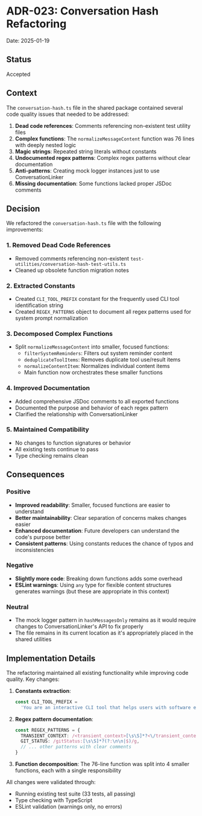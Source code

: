 # ADR-023: Conversation Hash Refactoring

Date: 2025-01-19

## Status

Accepted

## Context

The `conversation-hash.ts` file in the shared package contained several code quality issues that needed to be addressed:

1. **Dead code references**: Comments referencing non-existent test utility files
2. **Complex functions**: The `normalizeMessageContent` function was 76 lines with deeply nested logic
3. **Magic strings**: Repeated string literals without constants
4. **Undocumented regex patterns**: Complex regex patterns without clear documentation
5. **Anti-patterns**: Creating mock logger instances just to use ConversationLinker
6. **Missing documentation**: Some functions lacked proper JSDoc comments

## Decision

We refactored the `conversation-hash.ts` file with the following improvements:

### 1. Removed Dead Code References

- Removed comments referencing non-existent `test-utilities/conversation-hash-test-utils.ts`
- Cleaned up obsolete function migration notes

### 2. Extracted Constants

- Created `CLI_TOOL_PREFIX` constant for the frequently used CLI tool identification string
- Created `REGEX_PATTERNS` object to document all regex patterns used for system prompt normalization

### 3. Decomposed Complex Functions

- Split `normalizeMessageContent` into smaller, focused functions:
  - `filterSystemReminders`: Filters out system reminder content
  - `deduplicateToolItems`: Removes duplicate tool use/result items
  - `normalizeContentItem`: Normalizes individual content items
  - Main function now orchestrates these smaller functions

### 4. Improved Documentation

- Added comprehensive JSDoc comments to all exported functions
- Documented the purpose and behavior of each regex pattern
- Clarified the relationship with ConversationLinker

### 5. Maintained Compatibility

- No changes to function signatures or behavior
- All existing tests continue to pass
- Type checking remains clean

## Consequences

### Positive

- **Improved readability**: Smaller, focused functions are easier to understand
- **Better maintainability**: Clear separation of concerns makes changes easier
- **Enhanced documentation**: Future developers can understand the code's purpose better
- **Consistent patterns**: Using constants reduces the chance of typos and inconsistencies

### Negative

- **Slightly more code**: Breaking down functions adds some overhead
- **ESLint warnings**: Using `any` type for flexible content structures generates warnings (but these are appropriate in this context)

### Neutral

- The mock logger pattern in `hashMessagesOnly` remains as it would require changes to ConversationLinker's API to fix properly
- The file remains in its current location as it's appropriately placed in the shared utilities

## Implementation Details

The refactoring maintained all existing functionality while improving code quality. Key changes:

1. **Constants extraction**:

   ```typescript
   const CLI_TOOL_PREFIX =
     'You are an interactive CLI tool that helps users with software engineering tasks'
   ```

2. **Regex pattern documentation**:

   ```typescript
   const REGEX_PATTERNS = {
     TRANSIENT_CONTEXT: /<transient_context>[\s\S]*?<\/transient_context>/g,
     GIT_STATUS: /gitStatus:[\s\S]*?(?:\n\n|$)/g,
     // ... other patterns with clear comments
   }
   ```

3. **Function decomposition**: The 76-line function was split into 4 smaller functions, each with a single responsibility

All changes were validated through:

- Running existing test suite (33 tests, all passing)
- Type checking with TypeScript
- ESLint validation (warnings only, no errors)
